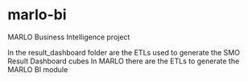 # marlo-bi
MARLO Business Intelligence project

In the result_dashboard folder are the ETLs used to generate the SMO Result Dashboard cubes
In MARLO there are the ETLs to generate the MARLO BI module
